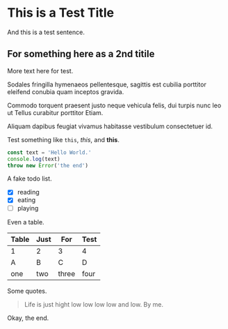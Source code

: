 # This is a Test Title

And this is a test sentence.

## For something here as a 2nd titile

More text here for test.

Sodales fringilla hymenaeos pellentesque, sagittis est cubilia porttitor eleifend conubia quam inceptos gravida.

Commodo torquent praesent justo neque vehicula felis, dui turpis nunc leo ut Tellus curabitur porttitor Etiam.

Aliquam dapibus feugiat vivamus habitasse vestibulum consectetuer id.

Test something like `this`, _this_, and **this**.

```js
const text = 'Hello World.'
console.log(text)
throw new Error('the end')
```

A fake todo list.

- [x] reading
- [x] eating
- [ ] playing

Even a table.

| Table | Just | For   | Test |
| ----- | ---- | ----- | ---- |
| 1     | 2    | 3     | 4    |
| A     | B    | C     | D    |
| one   | two  | three | four |

Some quotes.

> Life is just hight low low low low and low.
> By me.

Okay, the end.
